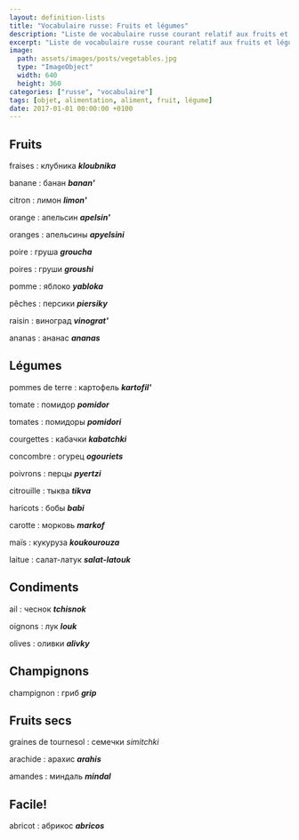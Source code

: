 ```yaml
---
layout: definition-lists
title: "Vocabulaire russe: Fruits et légumes"
description: "Liste de vocabulaire russe courant relatif aux fruits et légumes."
excerpt: "Liste de vocabulaire russe courant relatif aux fruits et légumes."
image:
  path: assets/images/posts/vegetables.jpg
  type: "ImageObject"
  width: 640
  height: 360
categories: ["russe", "vocabulaire"]
tags: [objet, alimentation, aliment, fruit, légume]
date: 2017-01-01 00:00:00 +0100
---
```


## Fruits

fraises
: клубника
*__kloubnika__*

banane
: банан
*__banan'__*

citron
: лимон
*__limon'__*

orange
: апельсин
*__apelsin'__*

oranges
: апельсины
*__apyelsini__*

poire
: груша
*__groucha__*

poires
: груши
*__groushi__*

pomme
: яблоко
*__yabloka__*

pêches
: персики
*__piersiky__*

raisin
: виноград
*__vinograt'__*

ananas
: ананас
*__ananas__*


## Légumes

pommes de terre
: картофель
*__kartofil'__*

tomate
: помидор
*__pomidor__*

tomates
: помидоры
*__pomidori__*

courgettes
: кабачки
*__kabatchki__*

concombre
: огурец
*__ogouriets__*

poivrons
: перцы
*__pyertzi__*

citrouille
: тыква
*__tikva__*

haricots
: бобы
*__babi__*

carotte
: морковь
*__markof__*

maïs
: кукуруза
*__koukourouza__*

laitue
: салат-латук
*__salat-latouk__*


## Condiments

ail
: чеснок
*__tchisnok__*

oignons
: лук
*__louk__*

olives
: оливки
*__alivky__*


## Champignons

champignon
: гриб
*__grip__*


## Fruits secs

graines de tournesol
: семечки
*simitchki*

arachide
: арахис
*__arahis__*

amandes
: миндаль
*__mindal__*


## Facile!

abricot
: абрикос
*__abricos__*
